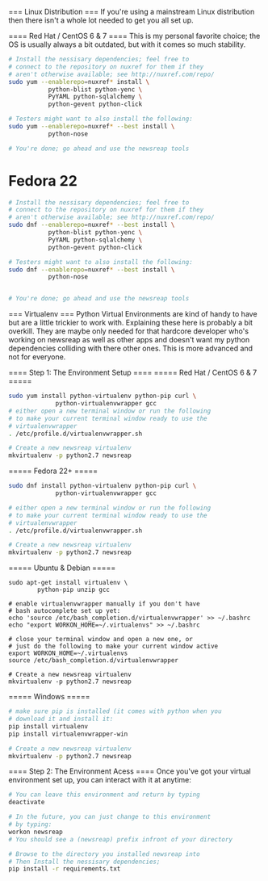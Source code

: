 
=== Linux Distribution ===
If you're using a mainstream Linux distribution then there
isn't a whole lot needed to get you all set up.

==== Red Hat / CentOS 6 & 7 ====
This is my personal favorite choice; the OS is usually always a bit outdated, but with it comes so much stability.
```bash
# Install the nessisary dependencies; feel free to
# connect to the repository on nuxref for them if they
# aren't otherwise available; see http://nuxref.com/repo/
sudo yum --enablerepo=nuxref* install \
           python-blist python-yenc \
           PyYAML python-sqlalchemy \
           python-gevent python-click

# Testers might want to also install the following:
sudo yum --enablerepo=nuxref* --best install \
           python-nose

# You're done; go ahead and use the newsreap tools
```
Fedora 22
==========
```bash
# Install the nessisary dependencies; feel free to
# connect to the repository on nuxref for them if they
# aren't otherwise available; see http://nuxref.com/repo/
sudo dnf --enablerepo=nuxref* --best install \
           python-blist python-yenc \
           PyYAML python-sqlalchemy \
           python-gevent python-click

# Testers might want to also install the following:
sudo dnf --enablerepo=nuxref* --best install \
           python-nose


# You're done; go ahead and use the newsreap tools
```

=== Virtualenv ===
Python Virtual Environments are kind of handy to have but are a little trickier to work with.  Explaining these here is probably a bit overkill. They are
maybe only needed for that hardcore developer who's working on newsreap as
well as other apps and doesn't want my python dependencies colliding with
there other ones. This is more advanced and not for everyone.

==== Step 1: The Environment Setup ====
===== Red Hat / CentOS 6 & 7 =====
```bash
sudo yum install python-virtualenv python-pip curl \
             python-virtualenvwrapper gcc
# either open a new terminal window or run the following
# to make your current terminal window ready to use the
# virtualenvwrapper
. /etc/profile.d/virtualenvwrapper.sh

# Create a new newsreap virtualenv
mkvirtualenv -p python2.7 newsreap
```

===== Fedora 22+ =====
```bash
sudo dnf install python-virtualenv python-pip curl \
             python-virtualenvwrapper gcc

# either open a new terminal window or run the following
# to make your current terminal window ready to use the
# virtualenvwrapper
. /etc/profile.d/virtualenvwrapper.sh

# Create a new newsreap virtualenv
mkvirtualenv -p python2.7 newsreap
```

===== Ubuntu & Debian =====
```
sudo apt-get install virtualenv \
        python-pip unzip gcc

# enable virtualenvwrapper manually if you don't have
# bash autocomplete set up yet:
echo 'source /etc/bash_completion.d/virtualenvwrapper' >> ~/.bashrc
echo "export WORKON_HOME=~/.virtualenvs" >> ~/.bashrc

# close your terminal window and open a new one, or
# just do the following to make your current window active
export WORKON_HOME=~/.virtualenvs
source /etc/bash_completion.d/virtualenvwrapper

# Create a new newsreap virtualenv
mkvirtualenv -p python2.7 newsreap
```

===== Windows =====
```bash
# make sure pip is installed (it comes with python when you
# download it and install it:
pip install virtualenv
pip install virtualenvwrapper-win

# Create a new newsreap virtualenv
mkvirtualenv -p python2.7 newsreap
```

==== Step 2: The Environment Acess ====
Once you've got your virtual environment set up, you
can interact with it at anytime:
```bash
# You can leave this environment and return by typing
deactivate

# In the future, you can just change to this environment
# by typing:
workon newsreap
# You should see a (newsreap) prefix infront of your directory

# Browse to the directory you installed newsreap into
# Then Install the nessisary dependencies;
pip install -r requirements.txt
```
